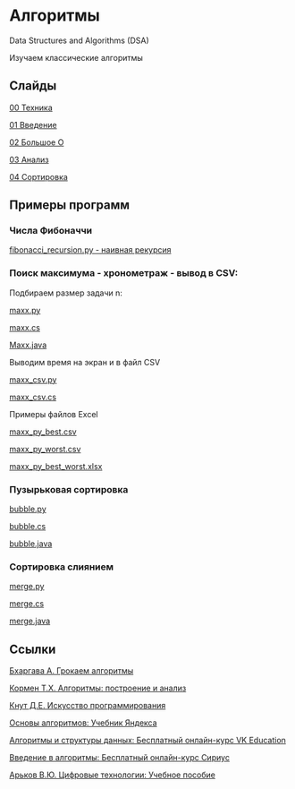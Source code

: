 # Алгоритмы
Data Structures and Algorithms (DSA)

Изучаем классические алгоритмы

## Слайды

[00 Техника](https://github.com/Valentin-Arkov/Algorithms/blob/main/Slides/ALG_00_Tech.pdf)

[01 Введение](https://github.com/Valentin-Arkov/Algorithms/blob/main/Slides/ALG_01_Intro.pdf)

[02 Большое О](https://github.com/Valentin-Arkov/Algorithms/blob/main/Slides/ALG_02_Big-O.pdf)

[03 Анализ](https://github.com/Valentin-Arkov/Algorithms/blob/main/Slides/ALG_03_Analysis.pdf)

[04 Сортировка](https://github.com/Valentin-Arkov/Algorithms/blob/main/Slides/ALG_04_Sort.pdf)

## Примеры программ

### Числа Фибоначчи
[fibonacci_recursion.py - наивная рекурсия](https://github.com/Valentin-Arkov/Algorithms/blob/main/Python/fibonacci_recursion.py)

### Поиск максимума - хронометраж - вывод в CSV: 

Подбираем размер задачи n:

[maxx.py](https://github.com/Valentin-Arkov/Algorithms/blob/main/Python/maxx.py)

[maxx.cs](https://github.com/Valentin-Arkov/Algorithms/blob/main/CS/maxx.cs)

[Maxx.java](https://github.com/Valentin-Arkov/Algorithms/blob/main/Java/Maxx.java)

Выводим время на экран и в файл CSV

[maxx_csv.py](https://github.com/Valentin-Arkov/Algorithms/blob/main/Python/maxx_csv.py)

[maxx_csv.cs](https://github.com/Valentin-Arkov/Algorithms/blob/main/CS/maxx_csv.cs)

Примеры файлов Excel

[maxx_py_best.csv](https://github.com/Valentin-Arkov/Algorithms/blob/main/CSV/maxx_py_best.csv)

[maxx_py_worst.csv](https://github.com/Valentin-Arkov/Algorithms/blob/main/CSV/maxx_py_worst.csv)

[maxx_py_best_worst.xlsx](https://github.com/Valentin-Arkov/Algorithms/blob/main/CSV/maxx_py_best_worst.xlsx)


### Пузырьковая сортировка

[bubble.py](https://github.com/Valentin-Arkov/Algorithms/blob/main/Python/bubble.py)

[bubble.cs](https://github.com/Valentin-Arkov/Algorithms/blob/main/CS/bubble.cs)

[bubble.java](https://github.com/Valentin-Arkov/Algorithms/blob/main/Java/bubble.java)

### Сортировка слиянием

[merge.py](https://github.com/Valentin-Arkov/Algorithms/blob/main/Python/merge_csv.py)

[merge.cs](https://github.com/Valentin-Arkov/Algorithms/blob/main/CS/merge.cs)

[merge.java]()

## Ссылки

[Бхаргава А. Грокаем алгоритмы](https://www.piter.com/product/grokaem-algoritmy-2-e-izd)

[Кормен Т.Х. Алгоритмы: построение и анализ](https://ru.wikipedia.org/wiki/Алгоритмы:_построение_и_анализ)

[Кнут Д.Е. Искусство программирования](https://ru.wikipedia.org/wiki/Искусство_программирования)

[Основы алгоритмов: Учебник Яндекса](https://education.yandex.ru/handbook/algorithms)

[Алгоритмы и структуры данных: Бесплатный онлайн-курс VK Education](https://education.vk.company/program/kurs-algoritmy-structury-dannyh)

[Введение в алгоритмы: Бесплатный онлайн-курс Сириус](https://edu.sirius.online/#/course/2264/)

[Арьков В.Ю. Цифровые технологии: Учебное пособие](https://ridero.ru/books/cifrovye_tekhnologii_i_iskusstvennyi_intellekt/)
